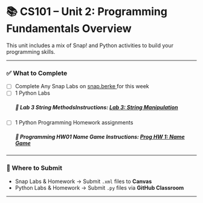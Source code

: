 # 📚 CS101 – Unit 2: Programming Fundamentals Overview

This unit includes a mix of Snap! and Python activities to build your programming skills.

---

### ✅ What to Complete
- [ ] Complete Any Snap Labs on [snap.berke  ](https://snap.berkeley.edu/) for this week
- [ ] 1 Python Labs
     ##### 📌 Lab 3 String MethodsInstructions: [Lab 3: String Manipulation](Unit02_Fundamentals/Lab03/Lab03_Instruction_README.md)
- [ ] 1 Python Programming Homework assignments
     ##### 📌 Programming HW01 Name Game Instructions: [Prog HW 1: Name Game](Unit02_Fundamentals/ProgrammingHW01/HW01_Instruction_README.md)
---

### 📂 Where to Submit
- Snap Labs & Homework → Submit `.xml` files to **Canvas**
- Python Labs & Homework → Submit `.py` files via **GitHub Classroom**

---
